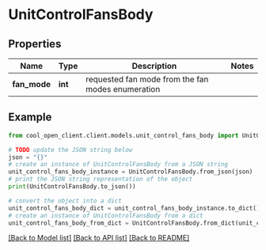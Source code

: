 # UnitControlFansBody


## Properties

Name | Type | Description | Notes
------------ | ------------- | ------------- | -------------
**fan_mode** | **int** | requested fan mode from the fan modes enumeration | 

## Example

```python
from cool_open_client.client.models.unit_control_fans_body import UnitControlFansBody

# TODO update the JSON string below
json = "{}"
# create an instance of UnitControlFansBody from a JSON string
unit_control_fans_body_instance = UnitControlFansBody.from_json(json)
# print the JSON string representation of the object
print(UnitControlFansBody.to_json())

# convert the object into a dict
unit_control_fans_body_dict = unit_control_fans_body_instance.to_dict()
# create an instance of UnitControlFansBody from a dict
unit_control_fans_body_from_dict = UnitControlFansBody.from_dict(unit_control_fans_body_dict)
```
[[Back to Model list]](../README.md#documentation-for-models) [[Back to API list]](../README.md#documentation-for-api-endpoints) [[Back to README]](../README.md)


